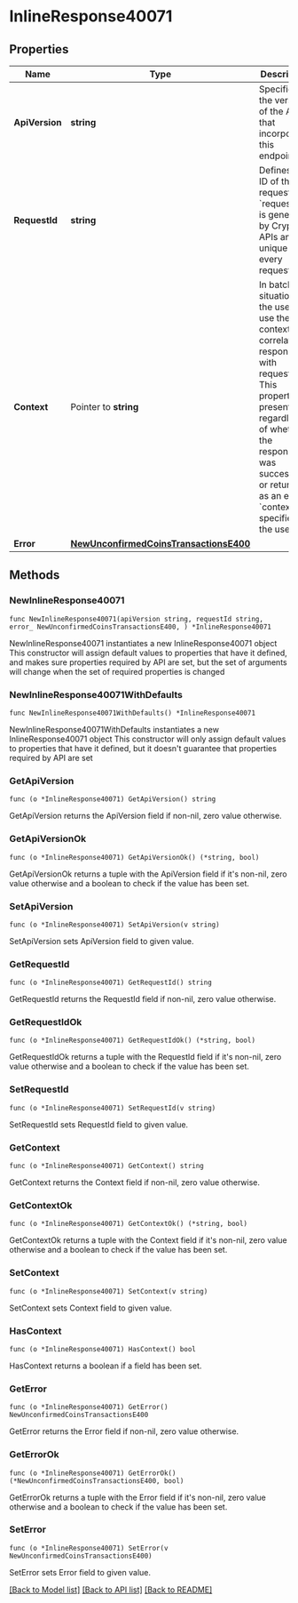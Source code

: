 # InlineResponse40071

## Properties

Name | Type | Description | Notes
------------ | ------------- | ------------- | -------------
**ApiVersion** | **string** | Specifies the version of the API that incorporates this endpoint. | 
**RequestId** | **string** | Defines the ID of the request. The &#x60;requestId&#x60; is generated by Crypto APIs and it&#39;s unique for every request. | 
**Context** | Pointer to **string** | In batch situations the user can use the context to correlate responses with requests. This property is present regardless of whether the response was successful or returned as an error. &#x60;context&#x60; is specified by the user. | [optional] 
**Error** | [**NewUnconfirmedCoinsTransactionsE400**](NewUnconfirmedCoinsTransactionsE400.md) |  | 

## Methods

### NewInlineResponse40071

`func NewInlineResponse40071(apiVersion string, requestId string, error_ NewUnconfirmedCoinsTransactionsE400, ) *InlineResponse40071`

NewInlineResponse40071 instantiates a new InlineResponse40071 object
This constructor will assign default values to properties that have it defined,
and makes sure properties required by API are set, but the set of arguments
will change when the set of required properties is changed

### NewInlineResponse40071WithDefaults

`func NewInlineResponse40071WithDefaults() *InlineResponse40071`

NewInlineResponse40071WithDefaults instantiates a new InlineResponse40071 object
This constructor will only assign default values to properties that have it defined,
but it doesn't guarantee that properties required by API are set

### GetApiVersion

`func (o *InlineResponse40071) GetApiVersion() string`

GetApiVersion returns the ApiVersion field if non-nil, zero value otherwise.

### GetApiVersionOk

`func (o *InlineResponse40071) GetApiVersionOk() (*string, bool)`

GetApiVersionOk returns a tuple with the ApiVersion field if it's non-nil, zero value otherwise
and a boolean to check if the value has been set.

### SetApiVersion

`func (o *InlineResponse40071) SetApiVersion(v string)`

SetApiVersion sets ApiVersion field to given value.


### GetRequestId

`func (o *InlineResponse40071) GetRequestId() string`

GetRequestId returns the RequestId field if non-nil, zero value otherwise.

### GetRequestIdOk

`func (o *InlineResponse40071) GetRequestIdOk() (*string, bool)`

GetRequestIdOk returns a tuple with the RequestId field if it's non-nil, zero value otherwise
and a boolean to check if the value has been set.

### SetRequestId

`func (o *InlineResponse40071) SetRequestId(v string)`

SetRequestId sets RequestId field to given value.


### GetContext

`func (o *InlineResponse40071) GetContext() string`

GetContext returns the Context field if non-nil, zero value otherwise.

### GetContextOk

`func (o *InlineResponse40071) GetContextOk() (*string, bool)`

GetContextOk returns a tuple with the Context field if it's non-nil, zero value otherwise
and a boolean to check if the value has been set.

### SetContext

`func (o *InlineResponse40071) SetContext(v string)`

SetContext sets Context field to given value.

### HasContext

`func (o *InlineResponse40071) HasContext() bool`

HasContext returns a boolean if a field has been set.

### GetError

`func (o *InlineResponse40071) GetError() NewUnconfirmedCoinsTransactionsE400`

GetError returns the Error field if non-nil, zero value otherwise.

### GetErrorOk

`func (o *InlineResponse40071) GetErrorOk() (*NewUnconfirmedCoinsTransactionsE400, bool)`

GetErrorOk returns a tuple with the Error field if it's non-nil, zero value otherwise
and a boolean to check if the value has been set.

### SetError

`func (o *InlineResponse40071) SetError(v NewUnconfirmedCoinsTransactionsE400)`

SetError sets Error field to given value.



[[Back to Model list]](../README.md#documentation-for-models) [[Back to API list]](../README.md#documentation-for-api-endpoints) [[Back to README]](../README.md)


